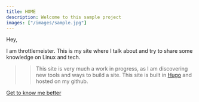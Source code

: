 ```yaml
---
title: HOME
description: Welcome to this sample project
images: ["/images/sample.jpg"]
---
```


Hey,

I am throttlemeister. This is my site where I talk about and try to share some knowledge on Linux and tech.

>>This site is very much a work in progress, as I am discovering new tools and ways to build a site. This site is built in [Hugo](https://gohugo.io/) and hosted on my github.

[Get to know me better](/about "Get to know me better")
